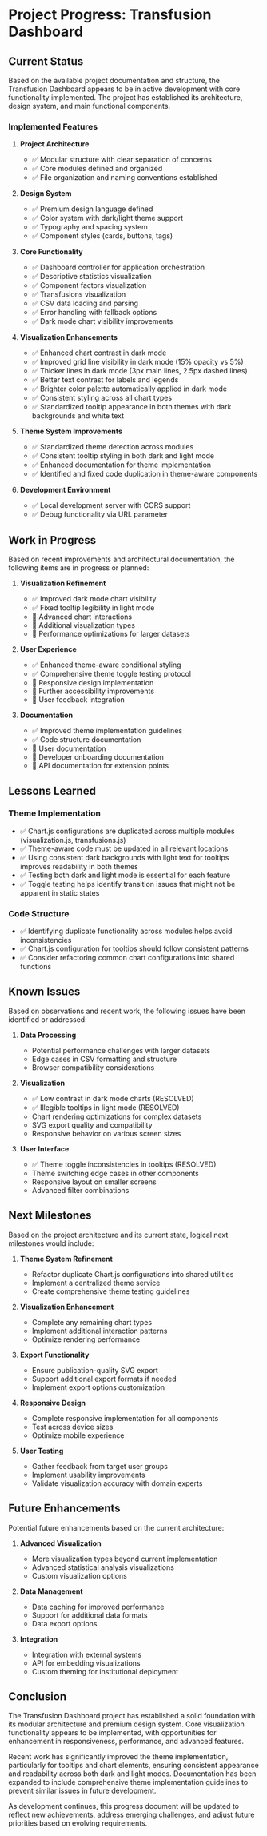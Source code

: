 # Project Progress: Transfusion Dashboard

## Current Status

Based on the available project documentation and structure, the Transfusion Dashboard appears to be in active development with core functionality implemented. The project has established its architecture, design system, and main functional components.

### Implemented Features

1. **Project Architecture**
   - ✅ Modular structure with clear separation of concerns
   - ✅ Core modules defined and organized
   - ✅ File organization and naming conventions established

2. **Design System**
   - ✅ Premium design language defined
   - ✅ Color system with dark/light theme support
   - ✅ Typography and spacing system
   - ✅ Component styles (cards, buttons, tags)

3. **Core Functionality**
   - ✅ Dashboard controller for application orchestration
   - ✅ Descriptive statistics visualization
   - ✅ Component factors visualization
   - ✅ Transfusions visualization
   - ✅ CSV data loading and parsing
   - ✅ Error handling with fallback options
   - ✅ Dark mode chart visibility improvements

4. **Visualization Enhancements**
   - ✅ Enhanced chart contrast in dark mode
   - ✅ Improved grid line visibility in dark mode (15% opacity vs 5%)
   - ✅ Thicker lines in dark mode (3px main lines, 2.5px dashed lines)
   - ✅ Better text contrast for labels and legends
   - ✅ Brighter color palette automatically applied in dark mode
   - ✅ Consistent styling across all chart types
   - ✅ Standardized tooltip appearance in both themes with dark backgrounds and white text

5. **Theme System Improvements**
   - ✅ Standardized theme detection across modules
   - ✅ Consistent tooltip styling in both dark and light mode
   - ✅ Enhanced documentation for theme implementation
   - ✅ Identified and fixed code duplication in theme-aware components

6. **Development Environment**
   - ✅ Local development server with CORS support
   - ✅ Debug functionality via URL parameter

## Work in Progress

Based on recent improvements and architectural documentation, the following items are in progress or planned:

1. **Visualization Refinement**
   - ✅ Improved dark mode chart visibility
   - ✅ Fixed tooltip legibility in light mode
   - 🔄 Advanced chart interactions
   - 🔄 Additional visualization types
   - 🔄 Performance optimizations for larger datasets

2. **User Experience**
   - ✅ Enhanced theme-aware conditional styling
   - ✅ Comprehensive theme toggle testing protocol
   - 🔄 Responsive design implementation
   - 🔄 Further accessibility improvements
   - 🔄 User feedback integration

3. **Documentation**
   - ✅ Improved theme implementation guidelines
   - ✅ Code structure documentation
   - 🔄 User documentation
   - 🔄 Developer onboarding documentation
   - 🔄 API documentation for extension points

## Lessons Learned

### Theme Implementation
- ✅ Chart.js configurations are duplicated across multiple modules (visualization.js, transfusions.js) 
- ✅ Theme-aware code must be updated in all relevant locations
- ✅ Using consistent dark backgrounds with light text for tooltips improves readability in both themes
- ✅ Testing both dark and light mode is essential for each feature
- ✅ Toggle testing helps identify transition issues that might not be apparent in static states

### Code Structure
- ✅ Identifying duplicate functionality across modules helps avoid inconsistencies
- ✅ Chart.js configuration for tooltips should follow consistent patterns
- ✅ Consider refactoring common chart configurations into shared functions

## Known Issues

Based on observations and recent work, the following issues have been identified or addressed:

1. **Data Processing**
   - Potential performance challenges with larger datasets
   - Edge cases in CSV formatting and structure
   - Browser compatibility considerations

2. **Visualization**
   - ✅ Low contrast in dark mode charts (RESOLVED)
   - ✅ Illegible tooltips in light mode (RESOLVED)
   - Chart rendering optimizations for complex datasets
   - SVG export quality and compatibility
   - Responsive behavior on various screen sizes

3. **User Interface**
   - ✅ Theme toggle inconsistencies in tooltips (RESOLVED)
   - Theme switching edge cases in other components
   - Responsive layout on smaller screens
   - Advanced filter combinations

## Next Milestones

Based on the project architecture and its current state, logical next milestones would include:

1. **Theme System Refinement**
   - Refactor duplicate Chart.js configurations into shared utilities
   - Implement a centralized theme service
   - Create comprehensive theme testing guidelines

2. **Visualization Enhancement**
   - Complete any remaining chart types
   - Implement additional interaction patterns
   - Optimize rendering performance

3. **Export Functionality**
   - Ensure publication-quality SVG export
   - Support additional export formats if needed
   - Implement export options customization

4. **Responsive Design**
   - Complete responsive implementation for all components
   - Test across device sizes
   - Optimize mobile experience

5. **User Testing**
   - Gather feedback from target user groups
   - Implement usability improvements
   - Validate visualization accuracy with domain experts

## Future Enhancements

Potential future enhancements based on the current architecture:

1. **Advanced Visualization**
   - More visualization types beyond current implementation
   - Advanced statistical analysis visualizations
   - Custom visualization options

2. **Data Management**
   - Data caching for improved performance
   - Support for additional data formats
   - Data export options

3. **Integration**
   - Integration with external systems
   - API for embedding visualizations
   - Custom theming for institutional deployment

## Conclusion

The Transfusion Dashboard project has established a solid foundation with its modular architecture and premium design system. Core visualization functionality appears to be implemented, with opportunities for enhancement in responsiveness, performance, and advanced features.

Recent work has significantly improved the theme implementation, particularly for tooltips and chart elements, ensuring consistent appearance and readability across both dark and light modes. Documentation has been expanded to include comprehensive theme implementation guidelines to prevent similar issues in future development.

As development continues, this progress document will be updated to reflect new achievements, address emerging challenges, and adjust future priorities based on evolving requirements.
